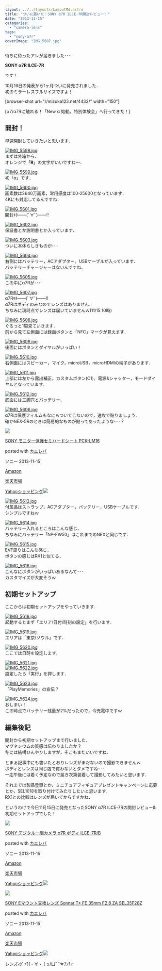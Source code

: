 ```yaml
---
layout: ../../layouts/LayoutMd.astro
title: "ついに届いた！SONY α7R ILCE-7R開封レビュー！"
date: "2013-11-15"
categories: 
  - "camera-lens"
tags: 
  - "sony-α7r"
coverImage: "IMG_5607.jpg"
---
```


待ちに待ったアレが届きました･･･

**SONY α7R ILCE-7R**

です！

10月16日の発表から1ヶ月ついに発売されました．  
初のミラーレスフルサイズですよ！

\[browser-shot url="//mizuka123.net/4432/" width="150"\]

[α7/α7Rに触れる！「New α 始動。特別体験会」へ行ってきた！]

## 開封！

早速開封していきたいと思います．

[![IMG_5598.jpg](/archive/images/10862505534_744e498530_b.jpg)](http://www.flickr.com/photos/67522130@N08/10862505534/ "IMG_5598.jpg")  
まずは外箱から．  
オレンジで「**R**」の文字がいいですね～．

[![IMG_5599.jpg](/archive/images/10862362215_4d7778c585_b.jpg)](http://www.flickr.com/photos/67522130@N08/10862362215/ "IMG_5599.jpg")  
初「α」です．

[![IMG_5600.jpg](/archive/images/10862410206_f7c04cdcc6_b.jpg)](http://www.flickr.com/photos/67522130@N08/10862410206/ "IMG_5600.jpg")  
画素数は3640万画素，常用感度は100-25600となっています．  
4Kにも対応してるんですね．

[![IMG_5601.jpg](/archive/images/10862412106_984f26dde7_b.jpg)](http://www.flickr.com/photos/67522130@N08/10862412106/ "IMG_5601.jpg")  
開封ｷﾀ――(ﾟ∀ﾟ)――!!

[![IMG_5602.jpg](/archive/images/10862705473_239006a6a3_b.jpg)](http://www.flickr.com/photos/67522130@N08/10862705473/ "IMG_5602.jpg")  
保証書とか説明書とか入っています．

[![IMG_5603.jpg](/archive/images/10862370025_90c6a56b4b_b.jpg)](http://www.flickr.com/photos/67522130@N08/10862370025/ "IMG_5603.jpg")  
ついに本体らしきものが･･･

[![IMG_5604.jpg](/archive/images/10862709293_d8c8f55718_b.jpg)](http://www.flickr.com/photos/67522130@N08/10862709293/ "IMG_5604.jpg")  
右側にはバッテリー，ACアダプター，USBケーブルが入っています．  
バッテリーチャージャーはないんですね．

[![IMG_5605.jpg](/archive/images/10862711273_8e84a93521_b.jpg)](http://www.flickr.com/photos/67522130@N08/10862711273/ "IMG_5605.jpg")  
この中にα7Rが･･･

[![IMG_5607.jpg](/archive/images/10862523434_0867f1c4a0_b.jpg)](http://www.flickr.com/photos/67522130@N08/10862523434/ "IMG_5607.jpg")  
α7Rｷﾀ――(ﾟ∀ﾟ)――!!  
α7Rはボディのみなのでレンズはありません．  
ちなみに現時点でレンズは届いていませんｗ(11/15 10時)

[![IMG_5608.jpg](/archive/images/10862379465_79b85e4576_b.jpg)](http://www.flickr.com/photos/67522130@N08/10862379465/ "IMG_5608.jpg")  
ぐるっと1周見ていきます．  
前から見て左側面には録画ボタンと「NFC」マークが見えます．

[![IMG_5609.jpg](/archive/images/10862427146_383f10ed89_b.jpg)](http://www.flickr.com/photos/67522130@N08/10862427146/ "IMG_5609.jpg")  
後面にはボタンとダイヤルがいっぱい！

[![IMG_5610.jpg](/archive/images/10862382985_d2075d3ce5_b.jpg)](http://www.flickr.com/photos/67522130@N08/10862382985/ "IMG_5610.jpg")  
右側面にはスピーカー，マイク，microUSB，microHDMIの端子があります．

[![IMG_5611.jpg](/archive/images/10862430826_03170e273d_b.jpg)](http://www.flickr.com/photos/67522130@N08/10862430826/ "IMG_5611.jpg")  
上部には左から露出補正，カスタムボタン(C1)，電源&シャッター，モードダイヤルとなっています．

[![IMG_5612.jpg](/archive/images/10862387015_12d8dfa147_b.jpg)](http://www.flickr.com/photos/67522130@N08/10862387015/ "IMG_5612.jpg")  
底面には三脚穴とバッテリー．

[![IMG_5606.jpg](/archive/images/10862421876_c0072a6d18_b.jpg)](http://www.flickr.com/photos/67522130@N08/10862421876/ "IMG_5606.jpg")  
α7Rは保護フィルムもなにもついてこないので，速攻で貼りましょう．  
確かNEX-5Rのときは簡易的なものが貼ってあったような･･･？

[![](/archive/images/31fE9-UxqjL._SL160_.jpg)](https://www.amazon.co.jp/exec/obidos/ASIN/B00FXKLQT6/mizuka123-22/ref=nosim/)

[SONY モニター保護セミハードシート PCK-LM16](https://www.amazon.co.jp/exec/obidos/ASIN/B00FXKLQT6/mizuka123-22/ref=nosim/)

posted with [カエレバ](http://kaereba.com)

ソニー 2013-11-15

[Amazon](http://www.amazon.co.jp/gp/search?keywords=PCK-LM16&__mk_ja_JP=%83J%83%5E%83J%83i&tag=mizuka123-22 "アマゾン")

[楽天市場](http://hb.afl.rakuten.co.jp/hgc/032b53ee.4b34c5ee.0f4a541e.f440145e/?pc=http%3A%2F%2Fsearch.rakuten.co.jp%2Fsearch%2Fmall%2FPCK-LM16%2F-%2Ff.1-p.1-s.1-sf.0-st.A-v.2%3Fx%3D0%26scid%3Daf_ich_link_urltxt%26m%3Dhttp%3A%2F%2Fm.rakuten.co.jp%2F "楽天市場")

[Yahooショッピング![](//ad.jp.ap.valuecommerce.com/servlet/gifbanner?sid=3066752&pid=881990642)](//ck.jp.ap.valuecommerce.com/servlet/referral?sid=3066752&pid=881990642&vc_url=http%3A%2F%2Fshopping.search.yahoo.co.jp%2Fsearch%3FuIv%3Don%26ei%3DUTF-8%26tab_ex%3Dcommerce%26slider%3D0%26va%3DPCK-LM16 "Yahooショッピング")

[![IMG_5613.jpg](/archive/images/10862388735_9460f6209e_b.jpg)](http://www.flickr.com/photos/67522130@N08/10862388735/ "IMG_5613.jpg")  
付属品はストラップ，ACアダプター，バッテリー，USBケーブルです．  
シンプルですねｗ

[![IMG_5614.jpg](/archive/images/10862390735_6204bd6f05_b.jpg)](http://www.flickr.com/photos/67522130@N08/10862390735/ "IMG_5614.jpg")  
バッテリー入れるところはこんな感じ．  
ちなみにバッテリー「NP-FW50」はこれまでのNEXと同じです．

[![IMG_5615.jpg](/archive/images/10862537794_8da20d0760_b.jpg)](http://www.flickr.com/photos/67522130@N08/10862537794/ "IMG_5615.jpg")  
EVF周りはこんな感じ．  
ボタンの感じはRX1と似てる．

[![IMG_5616.jpg](/archive/images/10862540204_7480991702_b.jpg)](http://www.flickr.com/photos/67522130@N08/10862540204/ "IMG_5616.jpg")  
こんなにボタンがいっぱいあるなんて･･･  
カスタマイズが大変そうｗ

## 初期セットアップ

ここからは初期セットアップをやっていきます．

[![IMG_5618.jpg](/archive/images/10862397815_2bbc53407d_b.jpg)](http://www.flickr.com/photos/67522130@N08/10862397815/ "IMG_5618.jpg")  
起動するとまず「エリア/日付/時刻の設定」を行います．

[![IMG_5619.jpg](/archive/images/10862545474_2a1b04df8c_b.jpg)](http://www.flickr.com/photos/67522130@N08/10862545474/ "IMG_5619.jpg")  
エリアは「東京/ソウル」です．

[![IMG_5620.jpg](/archive/images/10862401825_62903854f0_b.jpg)](http://www.flickr.com/photos/67522130@N08/10862401825/ "IMG_5620.jpg")  
ここでは日時を設定します．

[![IMG_5621.jpg](/archive/images/10862448646_0befa39ba0_b.jpg)](http://www.flickr.com/photos/67522130@N08/10862448646/ "IMG_5621.jpg")  
[![IMG_5622.jpg](/archive/images/10862551374_13f0de12a7_b.jpg)](http://www.flickr.com/photos/67522130@N08/10862551374/ "IMG_5622.jpg")  
設定したら「実行」を押します．

[![IMG_5623.jpg](/archive/images/10862744073_d7afe299f9_b.jpg)](http://www.flickr.com/photos/67522130@N08/10862744073/ "IMG_5623.jpg")  
「PlayMemories」の宣伝？

[![IMG_5624.jpg](/archive/images/10862454366_1e4bb93277_b.jpg)](http://www.flickr.com/photos/67522130@N08/10862454366/ "IMG_5624.jpg")  
おしまい！  
この時点でバッテリー残量が2%だったので，今充電中ですｗ

## 編集後記

開封から初期セットアップまで行いました．  
マグネシウムの質感は伝わりましたか？  
冬には結構ひんやりしますが，そこもまたいいですね．

とまぁ記事中にも書いたとおりレンズがまだないので撮影できませんｗ  
ボディとレンズは同じ店で買わないとダメですね･･･  
一応午後には着く予定なので届き次第装着して撮影してみたいと思います．

それまでは製品登録とか，ミニチュアフィギュアプレゼントキャンペーンに応募とか，SEL1018を取り付けてみたりしたいと思います．  
RX1との比較はレンズが届いてからですかね．

というわけで今日11月15日に発売となったSONY α7R ILCE-7Rの開封レビュー&初期セットアップでした！

[![](/archive/images/41O6g3zCUsL._SL160_.jpg)](https://www.amazon.co.jp/exec/obidos/ASIN/B00FXKLN58/mizuka123-22/ref=nosim/)

[SONY デジタル一眼カメラ α7R ボディ ILCE-7R/B](https://www.amazon.co.jp/exec/obidos/ASIN/B00FXKLN58/mizuka123-22/ref=nosim/)

posted with [カエレバ](http://kaereba.com)

ソニー 2013-11-15

[Amazon](http://www.amazon.co.jp/gp/search?keywords=ILCE-7R%2FB&__mk_ja_JP=%83J%83%5E%83J%83i&tag=mizuka123-22 "アマゾン")

[楽天市場](http://hb.afl.rakuten.co.jp/hgc/032b53ee.4b34c5ee.0f4a541e.f440145e/?pc=http%3A%2F%2Fsearch.rakuten.co.jp%2Fsearch%2Fmall%2FILCE-7R%252FB%2F-%2Ff.1-p.1-s.1-sf.0-st.A-v.2%3Fx%3D0%26scid%3Daf_ich_link_urltxt%26m%3Dhttp%3A%2F%2Fm.rakuten.co.jp%2F "楽天市場")

[Yahooショッピング![](//ad.jp.ap.valuecommerce.com/servlet/gifbanner?sid=3066752&pid=881990642)](//ck.jp.ap.valuecommerce.com/servlet/referral?sid=3066752&pid=881990642&vc_url=http%3A%2F%2Fshopping.search.yahoo.co.jp%2Fsearch%3FuIv%3Don%26ei%3DUTF-8%26tab_ex%3Dcommerce%26slider%3D0%26va%3DILCE-7R%252FB "Yahooショッピング")

[![](/archive/images/414q-Wv0XEL._SL160_.jpg)](https://www.amazon.co.jp/exec/obidos/ASIN/B00FXKLQWI/mizuka123-22/ref=nosim/)

[SONY Eマウント交換レンズ Sonnar T\* FE 35mm F2.8 ZA SEL35F28Z](https://www.amazon.co.jp/exec/obidos/ASIN/B00FXKLQWI/mizuka123-22/ref=nosim/)

posted with [カエレバ](http://kaereba.com)

ソニー 2013-11-15

[Amazon](http://www.amazon.co.jp/gp/search?keywords=F2.8%20SEL35F28Z&__mk_ja_JP=%83J%83%5E%83J%83i&tag=mizuka123-22 "アマゾン")

[楽天市場](http://hb.afl.rakuten.co.jp/hgc/032b53ee.4b34c5ee.0f4a541e.f440145e/?pc=http%3A%2F%2Fsearch.rakuten.co.jp%2Fsearch%2Fmall%2FF2.8%2520SEL35F28Z%2F-%2Ff.1-p.1-s.1-sf.0-st.A-v.2%3Fx%3D0%26scid%3Daf_ich_link_urltxt%26m%3Dhttp%3A%2F%2Fm.rakuten.co.jp%2F "楽天市場")

[Yahooショッピング![](//ad.jp.ap.valuecommerce.com/servlet/gifbanner?sid=3066752&pid=881990642)](//ck.jp.ap.valuecommerce.com/servlet/referral?sid=3066752&pid=881990642&vc_url=http%3A%2F%2Fshopping.search.yahoo.co.jp%2Fsearch%3FuIv%3Don%26ei%3DUTF-8%26tab_ex%3Dcommerce%26slider%3D0%26va%3DF2.8%2520SEL35F28Z "Yahooショッピング")

レンズﾏﾀﾞｧ?(・∀・ )っ/凵⌒☆ﾁﾝﾁﾝ
